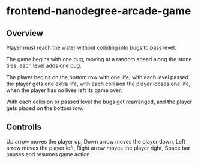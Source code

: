 frontend-nanodegree-arcade-game
===============================

Overview
---------

Player must reach the water without colliding into bugs to pass level.

The game begins with one bug, moving at a random speed along the stone tiles, each level adds one bug.

The player begins on the bottom row with one life, with each level passed the player gets one extra life, with each collision the player looses one life, when the player has no lives left its game over.

With each collision or passed level the bugs get rearranged, and the player gets placed on the bottom row.



Controlls
---------

Up arrow moves the player up,
Down arrow moves the player down,
Left arrow moves the player left,
Right arrow moves the player right,
Space bar pauses and resumes game action.
